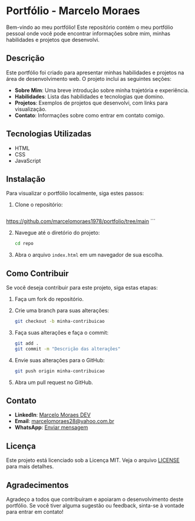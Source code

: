 # Portfólio - Marcelo Moraes

Bem-vindo ao meu portfólio! Este repositório contém o meu portfólio pessoal onde você pode encontrar informações sobre mim, minhas habilidades e projetos que desenvolvi.

## Descrição

Este portfólio foi criado para apresentar minhas habilidades e projetos na área de desenvolvimento web. O projeto inclui as seguintes seções:

- **Sobre Mim**: Uma breve introdução sobre minha trajetória e experiência.
- **Habilidades**: Lista das habilidades e tecnologias que domino.
- **Projetos**: Exemplos de projetos que desenvolvi, com links para visualização.
- **Contato**: Informações sobre como entrar em contato comigo.

## Tecnologias Utilizadas

- HTML
- CSS
- JavaScript

## Instalação

Para visualizar o portfólio localmente, siga estes passos:

1. Clone o repositório:

    ```bash
https://github.com/marcelomoraes1978/portfolio/tree/main
    ```

2. Navegue até o diretório do projeto:

    ```bash
    cd repo
    ```

3. Abra o arquivo `index.html` em um navegador de sua escolha.

## Como Contribuir

Se você deseja contribuir para este projeto, siga estas etapas:

1. Faça um fork do repositório.
2. Crie uma branch para suas alterações:

    ```bash
    git checkout -b minha-contribuicao
    ```

3. Faça suas alterações e faça o commit:

    ```bash
    git add .
    git commit -m "Descrição das alterações"
    ```

4. Envie suas alterações para o GitHub:

    ```bash
    git push origin minha-contribuicao
    ```

5. Abra um pull request no GitHub.

## Contato

- **LinkedIn**: [Marcelo Moraes DEV](https://www.linkedin.com/in/marcelo-moraes-dev/)
- **Email**: [marcelomoraes28@yahoo.com.br](mailto:marcelomoraes28@yahoo.com.br)
- **WhatsApp**: [Enviar mensagem](https://wa.me/5521974477421)

## Licença

Este projeto está licenciado sob a Licença MIT. Veja o arquivo [LICENSE](LICENSE) para mais detalhes.

## Agradecimentos

Agradeço a todos que contribuíram e apoiaram o desenvolvimento deste portfólio. Se você tiver alguma sugestão ou feedback, sinta-se à vontade para entrar em contato!

